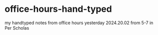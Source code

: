# office-hours-hand-typed
my handtyped notes from office hours yesterday 2024.20.02 from 5-7 in Per Scholas
